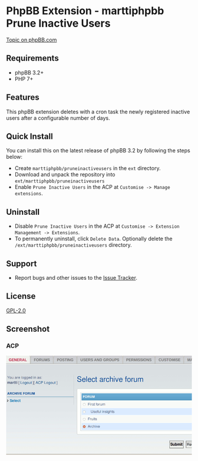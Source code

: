 # PhpBB Extension - marttiphpbb Prune Inactive Users

[Topic on phpBB.com](https://www.phpbb.com/)

## Requirements

* phpBB 3.2+
* PHP 7+

## Features

This phpBB extension deletes with a cron task the newly registered inactive users after a configurable number of days.

## Quick Install

You can install this on the latest release of phpBB 3.2 by following the steps below:

* Create `marttiphpbb/pruneinactiveusers` in the `ext` directory.
* Download and unpack the repository into `ext/marttiphpbb/pruneinactiveusers`
* Enable `Prune Inactive Users` in the ACP at `Customise -> Manage extensions`.

## Uninstall

* Disable `Prune Inactive Users` in the ACP at `Customise -> Extension Management -> Extensions`.
* To permanently uninstall, click `Delete Data`. Optionally delete the `/ext/marttiphpbb/pruneinactiveusers` directory.

## Support

* Report bugs and other issues to the [Issue Tracker](https://github.com/marttiphpbb/phpbb-ext-pruneinactiveusers/issues).

## License

[GPL-2.0](license.txt)

## Screenshot

### ACP

![ACP](doc/acp.png)
